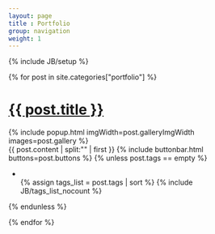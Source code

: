 ```yaml
---
layout: page
title : Portfolio
group: navigation
weight: 1
---
```

{% include JB/setup %}

<div id="post-list">

  {% for post in site.categories["portfolio"] %}

<h1>
  <a href="{{ BASE_PATH }}{{ post.url }}">{{ post.title }}</a>
</h1>
  {% include popup.html imgWidth=post.galleryImgWidth images=post.gallery %}
  <br />
  {{ post.content | split:"<!--more-->" | first }}
  {% include buttonbar.html buttons=post.buttons %}
  {% unless post.tags == empty %}
<ul class="tag_box inline">
  <li><i class="glyphicon glyphicon-tags gray"></i></li>
  {% assign tags_list = post.tags | sort %}
  {% include JB/tags_list_nocount %}
</ul>
  {% endunless %} 
    
  {% endfor %}
</div>

